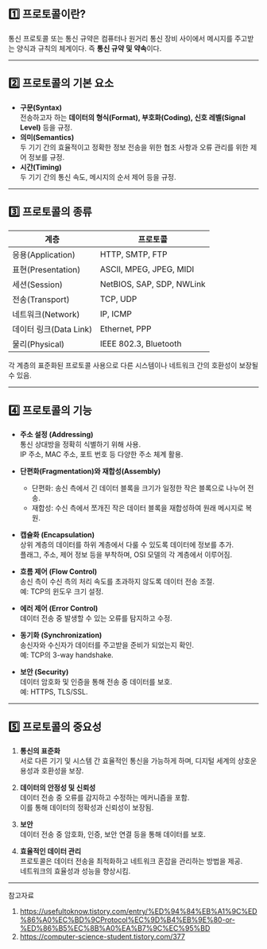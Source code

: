 ## 1️⃣ **프로토콜이란?**

통신 프로토콜 또는 통신 규약은 컴퓨터나 원거리 통신 장비 사이에서 메시지를 주고받는 양식과 규칙의 체계이다. 즉 **통신 규약 및 약속**이다.

---

## 2️⃣ **프로토콜의 기본 요소**

- **구문(Syntax)**  
  전송하고자 하는 **데이터의 형식(Format), 부호화(Coding), 신호 레벨(Signal Level)** 등을 규정.
- **의미(Semantics)**  
  두 기기 간의 효율적이고 정확한 정보 전송을 위한 협조 사항과 오류 관리를 위한 제어 정보를 규정.
- **시간(Timing)**  
  두 기기 간의 통신 속도, 메시지의 순서 제어 등을 규정.

---

## 3️⃣ **프로토콜의 종류**

| **계층**               | **프로토콜**              |
| ---------------------- | ------------------------- |
| 응용(Application)      | HTTP, SMTP, FTP           |
| 표현(Presentation)     | ASCII, MPEG, JPEG, MIDI   |
| 세션(Session)          | NetBIOS, SAP, SDP, NWLink |
| 전송(Transport)        | TCP, UDP                  |
| 네트워크(Network)      | IP, ICMP                  |
| 데이터 링크(Data Link) | Ethernet, PPP             |
| 물리(Physical)         | IEEE 802.3, Bluetooth     |

각 계층의 표준화된 프로토콜 사용으로 다른 시스템이나 네트워크 간의 호환성이 보장될 수 있음.

---

## 4️⃣ **프로토콜의 기능**

- **주소 설정 (Addressing)**  
  통신 상대방을 정확히 식별하기 위해 사용.  
  IP 주소, MAC 주소, 포트 번호 등 다양한 주소 체계 활용.

- **단편화(Fragmentation)와 재합성(Assembly)**

  - 단편화: 송신 측에서 긴 데이터 블록을 크기가 일정한 작은 블록으로 나누어 전송.
  - 재합성: 수신 측에서 쪼개진 작은 데이터 블록을 재합성하여 원래 메시지로 복원.

- **캡슐화 (Encapsulation)**  
  상위 계층의 데이터를 하위 계층에서 다룰 수 있도록 데이터에 정보를 추가.  
  플래그, 주소, 제어 정보 등을 부착하며, OSI 모델의 각 계층에서 이루어짐.

- **흐름 제어 (Flow Control)**  
  송신 측이 수신 측의 처리 속도를 초과하지 않도록 데이터 전송 조절.  
  예: TCP의 윈도우 크기 설정.

- **에러 제어 (Error Control)**  
  데이터 전송 중 발생할 수 있는 오류를 탐지하고 수정.

- **동기화 (Synchronization)**  
  송신자와 수신자가 데이터를 주고받을 준비가 되었는지 확인.  
  예: TCP의 3-way handshake.

- **보안 (Security)**  
  데이터 암호화 및 인증을 통해 전송 중 데이터를 보호.  
  예: HTTPS, TLS/SSL.

---

## 5️⃣ **프로토콜의 중요성**

1. **통신의 표준화**  
   서로 다른 기기 및 시스템 간 효율적인 통신을 가능하게 하며, 디지털 세계의 상호운용성과 호환성을 보장.

2. **데이터의 안정성 및 신뢰성**  
   데이터 전송 중 오류를 감지하고 수정하는 메커니즘을 포함.  
   이를 통해 데이터의 정확성과 신뢰성이 보장됨.

3. **보안**  
   데이터 전송 중 암호화, 인증, 보안 연결 등을 통해 데이터를 보호.

4. **효율적인 데이터 관리**  
   프로토콜은 데이터 전송을 최적화하고 네트워크 혼잡을 관리하는 방법을 제공.  
   네트워크의 효율성과 성능을 향상시킴.

---

참고자료

1. https://usefultoknow.tistory.com/entry/%ED%94%84%EB%A1%9C%ED%86%A0%EC%BD%9CProtocol%EC%9D%B4%EB%9E%80-or-%ED%86%B5%EC%8B%A0%EA%B7%9C%EC%95%BD
2. https://computer-science-student.tistory.com/377
